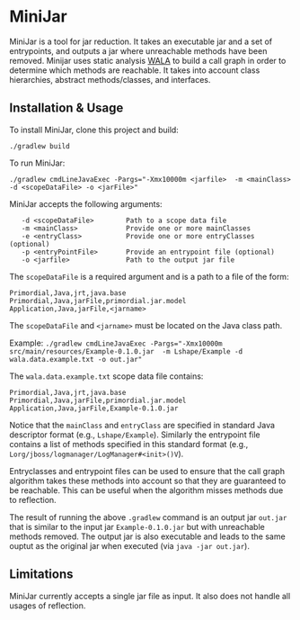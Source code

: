 # MiniJar

MiniJar is a tool for jar reduction. It takes an executable jar and a set of entrypoints, and outputs a jar where unreachable methods have been removed. Minijar uses static analysis [WALA](https://github.com/WALA/wala) to build a call graph in order to determine which methods are reachable. It takes into account class hierarchies, abstract methods/classes, and interfaces. 

## Installation & Usage

To install MiniJar, clone this project and build:

```
./gradlew build
```

To run MiniJar:
```
./gradlew cmdLineJavaExec -Pargs="-Xmx10000m <jarfile>  -m <mainClass> -d <scopeDataFile> -o <jarFile>"
```

MiniJar accepts the following arguments:
```<jarfile>                 Path to the jar file to reduce
   -d <scopeDataFile>        Path to a scope data file 
   -m <mainClass>            Provide one or more mainClasses
   -e <entryClass>           Provide one or more entryClasses (optional)
   -p <entryPointFile>       Provide an entrypoint file (optional)
   -o <jarfile>              Path to the output jar file 
```

The `scopeDataFile` is a required argument and is a path to a file of the form:
```
Primordial,Java,jrt,java.base
Primordial,Java,jarFile,primordial.jar.model
Application,Java,jarFile,<jarname>
```

The `scopeDataFile` and `<jarname>` must be located on the Java class path.


Example:
```./gradlew cmdLineJavaExec -Pargs="-Xmx10000m src/main/resources/Example-0.1.0.jar  -m Lshape/Example -d wala.data.example.txt -o out.jar"```

The `wala.data.example.txt` scope data file contains:
```
Primordial,Java,jrt,java.base
Primordial,Java,jarFile,primordial.jar.model
Application,Java,jarFile,Example-0.1.0.jar
```

Notice that the `mainClass` and `entryClass` are specified in standard Java descriptor format (e.g., `Lshape/Example`).
Similarly the entrypoint file contains a list of methods specified in this standard format (e.g., `Lorg/jboss/logmanager/LogManager#<init>()V`).

Entryclasses and entrypoint files can be used to ensure that the call graph algorithm takes these methods into account so that they are guaranteed to be reachable. This can be useful when the algorithm misses methods due to reflection.

The result of running the above `.gradlew` command is an output jar `out.jar` that is similar to the input jar `Example-0.1.0.jar` but with unreachable methods removed. The output jar is also executable and leads to the same ouptut as the original jar when executed (via `java -jar out.jar`).




## Limitations

MiniJar currently accepts a single jar file as input. 
It also does not handle all usages of reflection.

